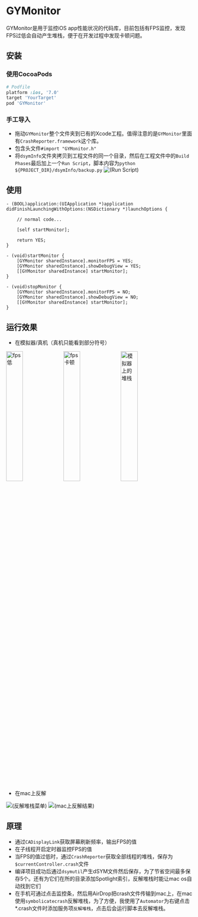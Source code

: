 # GYMonitor
GYMonitor是用于监控iOS app性能状况的代码库，目前包括有FPS监控，发现FPS过低会自动产生堆栈，便于在开发过程中发现卡顿问题。

## 安装

### 使用CocoaPods
```ruby
# Podfile
platform :ios, '7.0'
target 'YourTarget'
pod 'GYMonitor'
```

### 手工导入
* 拖动`GYMonitor`整个文件夹到已有的Xcode工程。值得注意的是`GYMonitor`里面有`CrashReporter.framework`这个库。
* 包含头文件`#import "GYMonitor.h"`
* 将`dsymInfo`文件夹拷贝到工程文件的同一个目录，然后在工程文件中的`Build Phases`最后加上一个`Run Script`，脚本内容为`python ${PROJECT_DIR}/dsymInfo/backup.py`
![(Run Script)](https://raw.githubusercontent.com/featuretower/GYMonitor/master/GYMonitorExample/Screenshots/run_script.jpg)

## 使用
```objc
- (BOOL)application:(UIApplication *)application didFinishLaunchingWithOptions:(NSDictionary *)launchOptions {
    
    // normal code...
    
    [self startMonitor];
    
    return YES;
}

- (void)startMonitor {
    [GYMonitor sharedInstance].monitorFPS = YES;
    [GYMonitor sharedInstance].showDebugView = YES;
    [[GYMonitor sharedInstance] startMonitor];
}

- (void)stopMonitor {
    [GYMonitor sharedInstance].monitorFPS = NO;
    [GYMonitor sharedInstance].showDebugView = NO;
    [[GYMonitor sharedInstance] startMonitor];
}
```

## 运行效果
* 在模拟器/真机（真机只能看到部分符号）

<img src="https://raw.githubusercontent.com/featuretower/GYMonitor/master/GYMonitorExample/Screenshots/slow.png" width = "30%" height = "30%" alt="fps低" align=center />
<img src="https://github.com/featuretower/GYMonitor/blob/master/GYMonitorExample/Screenshots/stuck.png?raw=true" width = "30%" height = "30%" alt="fps卡顿" align=center />
<img src="https://github.com/featuretower/GYMonitor/blob/master/GYMonitorExample/Screenshots/stack_sim.png?raw=true" width = "30%" height = "30%" alt="模拟器上的堆栈" align=center />

* 在mac上反解

![(反解堆栈菜单)](https://github.com/featuretower/GYMonitor/blob/master/GYMonitorExample/Screenshots/symblic.jpg?raw=true)
![(mac上反解结果)](https://github.com/featuretower/GYMonitor/blob/master/GYMonitorExample/Screenshots/stack_mac.jpg?raw=true)

## 原理
* 通过`CADisplayLink`获取屏幕刷新频率，输出FPS的值
* 在子线程开启定时器监控FPS的值
* 当FPS的值过低时，通过`CrashReporter`获取全部线程的堆栈，保存为`$currentController.crash`文件
* 编译项目成功后通过`dsymutil`产生dSYM文件然后保存，为了节省空间最多保存5个。还有为它们在所的目录添加Spotlight索引，反解堆栈时能让mac os自动找到它们
* 在手机可通过点击监控条，然后用AirDrop把crash文件传输到mac上，在mac使用`symbolicatecrash`反解堆栈，为了方便，我使用了`Automator`为右键点击*.crash文件时添加服务项`反解堆栈`，点击后会运行脚本去反解堆栈。


